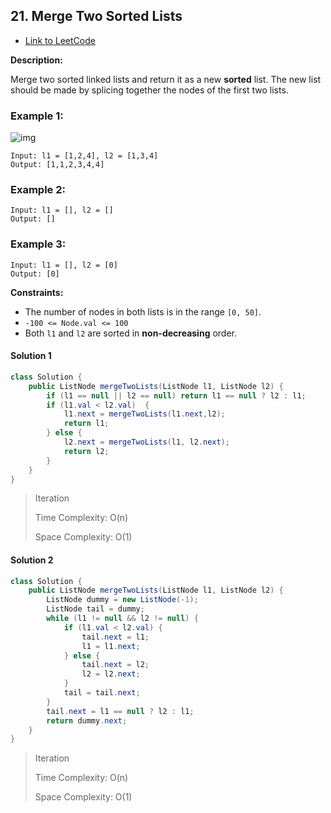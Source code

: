 ## 21. Merge Two Sorted Lists

- [Link to LeetCode](https://leetcode.com/problems/merge-two-sorted-lists/)

**Description:**



Merge two sorted linked lists and return it as a new **sorted** list. The new list should be made by splicing together the nodes of the first two lists.





<!-- tabs:start -->

### **Example 1:**

![img](https://assets.leetcode.com/uploads/2020/10/03/merge_ex1.jpg)

```
Input: l1 = [1,2,4], l2 = [1,3,4]
Output: [1,1,2,3,4,4]
```

### **Example 2:**

```
Input: l1 = [], l2 = []
Output: []
```

### **Example 3:**

```
Input: l1 = [], l2 = [0]
Output: [0]
```

<!-- tabs:end -->



**Constraints:**

- The number of nodes in both lists is in the range `[0, 50]`.
- `-100 <= Node.val <= 100`
- Both `l1` and `l2` are sorted in **non-decreasing** order.





<!-- tabs:start -->



#### **Solution 1**



```java
class Solution {
    public ListNode mergeTwoLists(ListNode l1, ListNode l2) {
        if (l1 == null || l2 == null) return l1 == null ? l2 : l1;
        if (l1.val < l2.val)  {
            l1.next = mergeTwoLists(l1.next,l2);
            return l1;
        } else {
            l2.next = mergeTwoLists(l1, l2.next);
            return l2;
        }
    }
}
```



>  Iteration
>
> Time Complexity: O(n)
>
> Space Complexity: O(1)





#### **Solution 2**



```java
class Solution {
    public ListNode mergeTwoLists(ListNode l1, ListNode l2) {
        ListNode dummy = new ListNode(-1);
        ListNode tail = dummy;
        while (l1 != null && l2 != null) {
            if (l1.val < l2.val) {
                tail.next = l1;
                l1 = l1.next;
            } else {
                tail.next = l2;
                l2 = l2.next;
            }
            tail = tail.next;
        }
        tail.next = l1 == null ? l2 : l1;
        return dummy.next;
    }
}
```



> Iteration
>
> Time Complexity: O(n)
>
> Space Complexity: O(1)





<!-- tabs:end -->









